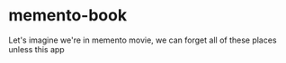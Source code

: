 # memento-book
 Let's imagine we're in memento movie, we can forget all of these places unless this app
